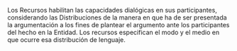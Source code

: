 Los Recursos habilitan las capacidades dialógicas en sus participantes, considerando las Distribuciones de la manera en que ha de ser presentada la argumentación a los fines de plantear el argumento ante los participantes del hecho en la Entidad. Los recursos especifican el modo y el medio en que ocurre esa distribución de lenguaje.  
